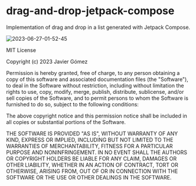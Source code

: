 # drag-and-drop-jetpack-compose
Implementation of drag and drop in a list generated with Jetpack Compose.

![2023-06-27-01-52-45](https://github.com/JavierGF1991/drag-and-drop-jetpack-compose/assets/49919880/82468d2c-a778-4f21-99b9-234974e1d5da)

MIT License

Copyright (c) 2023 Javier Gómez

Permission is hereby granted, free of charge, to any person obtaining a copy
of this software and associated documentation files (the "Software"), to deal
in the Software without restriction, including without limitation the rights
to use, copy, modify, merge, publish, distribute, sublicense, and/or sell
copies of the Software, and to permit persons to whom the Software is
furnished to do so, subject to the following conditions:

The above copyright notice and this permission notice shall be included in all
copies or substantial portions of the Software.

THE SOFTWARE IS PROVIDED "AS IS", WITHOUT WARRANTY OF ANY KIND, EXPRESS OR
IMPLIED, INCLUDING BUT NOT LIMITED TO THE WARRANTIES OF MERCHANTABILITY,
FITNESS FOR A PARTICULAR PURPOSE AND NONINFRINGEMENT. IN NO EVENT SHALL THE
AUTHORS OR COPYRIGHT HOLDERS BE LIABLE FOR ANY CLAIM, DAMAGES OR OTHER
LIABILITY, WHETHER IN AN ACTION OF CONTRACT, TORT OR OTHERWISE, ARISING FROM,
OUT OF OR IN CONNECTION WITH THE SOFTWARE OR THE USE OR OTHER DEALINGS IN THE
SOFTWARE.
